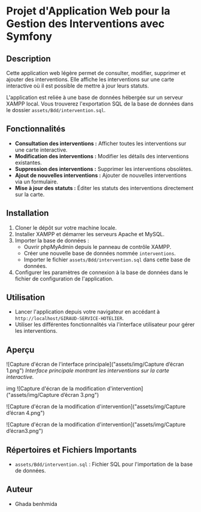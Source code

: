 # Projet d'Application Web pour la Gestion des Interventions avec Symfony

## Description
Cette application web légère permet de consulter, modifier, supprimer et ajouter des interventions. Elle affiche les interventions sur une carte interactive où il est possible de mettre à jour leurs statuts. 

L'application est reliée à une base de données hébergée sur un serveur XAMPP local. Vous trouverez l'exportation SQL de la base de données dans le dossier `assets/Bdd/intervention.sql`.

## Fonctionnalités
- **Consultation des interventions :** Afficher toutes les interventions sur une carte interactive.
- **Modification des interventions :** Modifier les détails des interventions existantes.
- **Suppression des interventions :** Supprimer les interventions obsolètes.
- **Ajout de nouvelles interventions :** Ajouter de nouvelles interventions via un formulaire.
- **Mise à jour des statuts :** Éditer les statuts des interventions directement sur la carte.

## Installation
1. Cloner le dépôt sur votre machine locale.
2. Installer XAMPP et démarrer les serveurs Apache et MySQL.
3. Importer la base de données :
    - Ouvrir phpMyAdmin depuis le panneau de contrôle XAMPP.
    - Créer une nouvelle base de données nommée `interventions`.
    - Importer le fichier `assets/Bdd/intervention.sql` dans cette base de données.
4. Configurer les paramètres de connexion à la base de données dans le fichier de configuration de l'application.

## Utilisation
- Lancer l'application depuis votre navigateur en accédant à `http://localhost/GIRAUD-SERVICE-HOTELIER`.
- Utiliser les différentes fonctionnalités via l'interface utilisateur pour gérer les interventions.
## Aperçu
![Capture d'écran de l'interface principale]("assets/img/Capture d’écran 1.png")
*Interface principale montrant les interventions sur la carte interactive.*
<html>
img<src="assets/img/Capture2.png">
</html>
![Capture d'écran de la modification d'intervention]("assets/img/Capture d’écran 3.png")

![Capture d'écran de la modification d'intervention]("assets/img/Capture d’écran 4.png")

![Capture d'écran de la modification d'intervention]("assets/img/Capture d’écran3.png")

## Répertoires et Fichiers Importants
- `assets/Bdd/intervention.sql` : Fichier SQL pour l'importation de la base de données.

## Auteur
- Ghada benhmida



